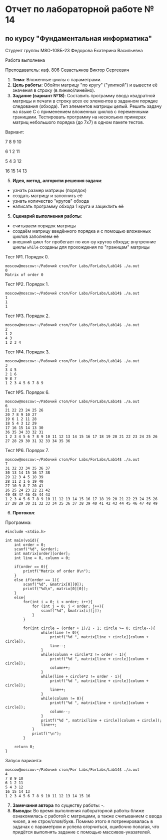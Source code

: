 # Отчет по лабораторной работе № 14
## по курсу "Фундаментальная информатика"

Студент группы М8О-108Б-23 Федорова Екатерина Васильевна

Работа выполнена 

Преподаватель: каф. 806 Севастьянов Виктор Сергеевич

1. **Тема**: Вложенные циклы с параметрами.
2. **Цель работы**: Обойти матрицу "по кругу" ("улиткой") и вывести её значения в строку (в линию/линейно).
3. **Задание (вариант №18)**:
Составить программу ввода квадратной матрицы и печати в строку всех ее элементов в заданном порядке
следования (обхода). Тип элементов матрицы целый. Решить задачу на языке С с применением вложенных циклов
с переменными границами. Тестировать программу на нескольких примерах матриц небольшого порядка (до 7х7)
в одном пакете тестов.

Вариант:

7 8 9 10

6 1 2 11

5 4 3 12

16 15 14 13

5. **Идея, метод, алгоритм решения задачи**:

- узнать размер матрицы (порядок)
- создать матрицу и заполнить её
- узнать количество "кругов" обхода
- написать программу обхода 1 круга и зациклить её
5. **Сценарий выполнения работы**: 

- считываем порядок матрицы
- создаём матрицу введённого порядка и с помощью вложенных циклов заполняем её
- внешний цикл `for` пробегает по кол-ву кругов обхода; внутренние циклы `while` созданы для прохождения по
"границам" матрицы

Тест №1. Порядок 0.
```
moscow@moscow:~/Рабочий стол/For Labs/ForLabs/Lab14$ ./a.out
0
Matrix of order 0
```

Тест №2. Порядок 1.
```
moscow@moscow:~/Рабочий стол/For Labs/ForLabs/Lab14$ ./a.out
1
1
1
```

Тест №3. Порядок 2.
```
moscow@moscow:~/Рабочий стол/For Labs/ForLabs/Lab14$ ./a.out
2
1 2
4 3
1 2 3 4
```

Тест №4. Порядок 3.
```
moscow@moscow:~/Рабочий стол/For Labs/ForLabs/Lab14$ ./a.out
3
3 4 5
2 1 6
9 8 7
1 2 3 4 5 6 7 8 9
```

Тест №5. Порядок 6.
```
moscow@moscow:~/Рабочий стол/For Labs/ForLabs/Lab14$ ./a.out
6
21 22 23 24 25 26 
20 7 8 9 10 27
19 6 1 2 11 28
18 5 4 3 12 29
17 16 15 14 13 30
36 35 34 33 32 31
1 2 3 4 5 6 7 8 9 10 11 12 13 14 15 16 17 18 19 20 21 22 23 24 25 26 27 28 29 30 31 32 33 34 35 36
```

Тест №6. Порядок 7.
```
moscow@moscow:~/Рабочий стол/For Labs/ForLabs/Lab14$ ./a.out
7
31 32 33 34 35 36 37
30 13 14 15 16 17 38
29 12 3 4 5 18 39
28 11 2 1 6 19 40
27 10 9 8 7 20 41
26 25 24 23 22 21 42
49 48 47 46 45 44 43
1 2 3 4 5 6 7 8 9 10 11 12 13 14 15 16 17 18 19 20 21 22 23 24 25 26 27 28 29 30 31 32 33 34 35 36 37 38 39 40 41 42 43 44 45 46 47 48 49
```

6. **Протокол**:

Программа:
```
#include <stdio.h>

int main(void){
    int order = 0;
    scanf("%d", &order);
    int matrix[order][order];
    int line = 0, column = 0;
    
    if(order == 0){
        printf("Matrix of order 0\n");
    }
    else if(order == 1){
        scanf("%d", &matrix[0][0]);
        printf("%d\n", matrix[0][0]);
    }
    else{
        for(int i = 0; i < order; i++){
            for (int j = 0; j < order; j++){
                scanf("%d", &matrix[i][j]);
            }
        }
        
        for(int circle = (order + 1)/2 - 1; circle >= 0; circle--){
                while(line != 0){
                    printf("%d ", matrix[line + circle][column + circle]);
                    line--;
                }
                while(column + circle*2 != order - 1){
                    printf("%d ", matrix[line + circle][column + circle]);
                    column++;
                }
                while(line + circle*2 != order - 1){
                    printf("%d ", matrix[line + circle][column + circle]);
                    line++;
                }
                while(column != 0){
                    printf("%d ", matrix[line + circle][column + circle]);
                    column--;
                }
                printf("%d ", matrix[line + circle][column + circle]);
                line++;
            }
            printf("\n");
        }
    
    return 0;
}

```

Запуск варианта:
```
moscow@moscow:~/Рабочий стол/For Labs/ForLabs/Lab14$ ./a.out
4
7 8 9 10
6 1 2 11
5 4 3 12
16 15 14 13
1 2 3 4 5 6 7 8 9 10 11 12 13 14 15 16
```
7. **Замечания автора** по существу работы: -.
8. **Выводы**: Во время выполнения лабораторной работы ближе ознакомилась с работой с матрицами,
а также считыванием с ввода чисел, а не строк/слов/букв. Помимо этого я потренировалась в задачах с
параметром и успела огорчиться, ошибочно полагая, что придётся выполнять задание с помощью массивов-указателей.
